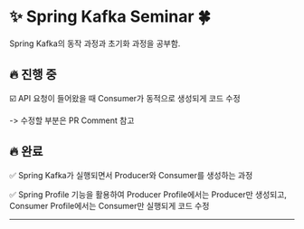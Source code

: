 # ✨ Spring Kafka Seminar 🍀

Spring Kafka의 동작 과정과 초기화 과정을 공부함.


## 🔥 진행 중

☑️ API 요청이 들어왔을 때 Consumer가 동적으로 생성되게 코드 수정

-> 수정할 부분은 PR Comment 참고


## 🔥 완료

✅ Spring Kafka가 실행되면서 Producer와 Consumer를 생성하는 과정

✅ Spring Profile 기능을 활용하여 Producer Profile에서는 Producer만 생성되고, Consumer Profile에서는 Consumer만 실행되게 코드 수정

---
